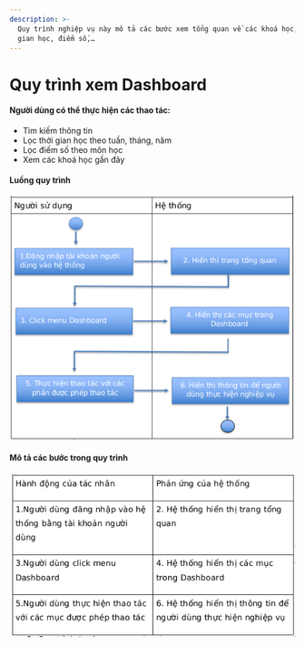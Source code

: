 ```yaml
---
description: >-
  Quy trình nghiệp vụ này mô tả các bước xem tổng quan về các khoá học, thời
  gian học, điểm số,…
---
```


# Quy trình xem Dashboard

#### Người dùng có thể thực hiện các thao tác:

* Tìm kiếm thông tin
* Lọc thời gian học theo tuần, tháng, năm
* Lọc điếm số theo môn học
* Xem các khoá học gần đây

#### Luồng quy trình

![](<../.gitbook/assets/image (4).png>)

#### Mô tả các bước trong quy trình

![](<../.gitbook/assets/image (49).png>)
